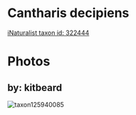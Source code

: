 
Cantharis decipiens
===================
  
[iNaturalist taxon id: 322444](https://www.inaturalist.org/taxa/322444)
# Photos

## by: kitbeard
  
![taxon125940085](https://inaturalist-open-data.s3.amazonaws.com/photos/134830974/medium.jpeg)